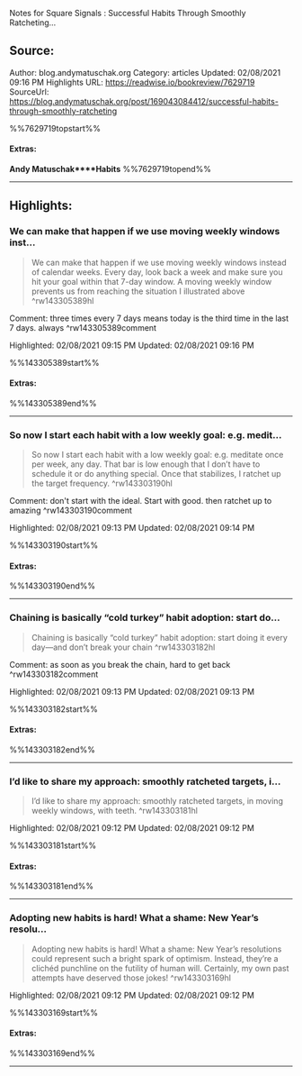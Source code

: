 Notes for Square Signals : Successful Habits Through Smoothly Ratcheting...

## Source:
Author: blog.andymatuschak.org
Category: articles
Updated: 02/08/2021 09:16 PM
Highlights URL: https://readwise.io/bookreview/7629719
SourceUrl: https://blog.andymatuschak.org/post/169043084412/successful-habits-through-smoothly-ratcheting

%%7629719topstart%%
#### Extras:
**Andy Matuschak****Habits**
%%7629719topend%%


 
-----
 ## Highlights:

### We can make that happen if we use moving weekly windows inst...
>We can make that happen if we use moving weekly windows instead of calendar weeks. Every day, look back a week and make sure you hit your goal within that 7-day window. A moving weekly window prevents us from reaching the situation I illustrated above ^rw143305389hl

Comment: three times every 7 days means today is the third time in the last 7 days. always ^rw143305389comment

Highlighted: 02/08/2021 09:15 PM
Updated: 02/08/2021 09:16 PM

%%143305389start%%
#### Extras:

%%143305389end%%



------

### So now I start each habit with a low weekly goal: e.g. medit...
>So now I start each habit with a low weekly goal: e.g. meditate once per week, any day. That bar is low enough that I don’t have to schedule it or do anything special. Once that stabilizes, I ratchet up the target frequency. ^rw143303190hl

Comment: don't start with the ideal. Start with good. then ratchet up to amazing ^rw143303190comment

Highlighted: 02/08/2021 09:13 PM
Updated: 02/08/2021 09:14 PM

%%143303190start%%
#### Extras:

%%143303190end%%



------

### Chaining is basically “cold turkey” habit adoption: start do...
>Chaining is basically “cold turkey” habit adoption: start doing it every day—and don’t break your chain ^rw143303182hl

Comment: as soon as you break the chain, hard to get back ^rw143303182comment

Highlighted: 02/08/2021 09:13 PM
Updated: 02/08/2021 09:13 PM

%%143303182start%%
#### Extras:

%%143303182end%%



------

### I’d like to share my approach: smoothly ratcheted targets, i...
>I’d like to share my approach: smoothly ratcheted targets, in moving weekly windows, with teeth. ^rw143303181hl


Highlighted: 02/08/2021 09:12 PM
Updated: 02/08/2021 09:12 PM

%%143303181start%%
#### Extras:

%%143303181end%%



------

### Adopting new habits is hard! What a shame: New Year’s resolu...
>Adopting new habits is hard! What a shame: New Year’s resolutions could represent such a bright spark of optimism. Instead, they’re a clichéd punchline on the futility of human will. Certainly, my own past attempts have deserved those jokes! ^rw143303169hl


Highlighted: 02/08/2021 09:12 PM
Updated: 02/08/2021 09:12 PM

%%143303169start%%
#### Extras:

%%143303169end%%



------

